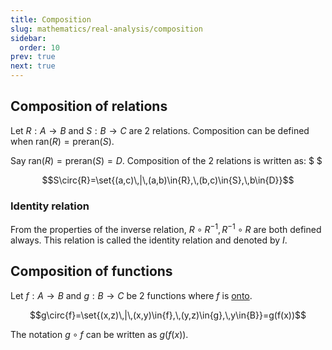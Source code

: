 ```yaml
---
title: Composition
slug: mathematics/real-analysis/composition
sidebar:
  order: 10
prev: true
next: true
---
```


## Composition of relations

Let $R:A\rightarrow{B}$ and $S:B\rightarrow{C}$ are 2 relations. Composition can
be defined when $\text{ran}(R)=\text{preran}(S)$.

Say $\text{ran}(R)=\text{preran}(S)=D$. Composition of the 2 relations is
written as: $ $

```math
S\circ{R}=\set{(a,c)\,|\,(a,b)\in{R},\,(b,c)\in{S},\,b\in{D}}
```

### Identity relation

From the properties of the inverse relation, $R\circ R^{-1}, R^{-1}\circ R$ are
both defined always. This relation is called the identity relation and denoted
by $I$.

## Composition of functions

Let $f:A\rightarrow{B}$ and $g:B\rightarrow{C}$ be 2 functions where $f$ is
[onto](/mathematics/real-analysis/relations/#onto).

```math
g\circ{f}=\set{(x,z)\,|\,(x,y)\in{f},\,(y,z)\in{g},\,y\in{B}}=g(f(x))
```

The notation $g\circ f$ can be written as $g(f(x))$.

